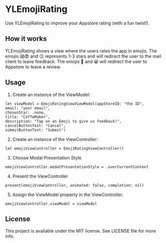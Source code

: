 # YLEmojiRating

Use YLEmojiRating to improve your Appstore rating (with a fun twist!). 

## How it works
YLEmojiRating shows a view where the users rates the app in emojis. The emojis 😱😨 and 😐 represents 1-3 stars and will redirect the user to the mail client to leave feedback. The emojis 🙂 and 😀 will redirect the user to Appstore to leave a review.

## Usage
1. Create an instance of the ViewModel:

```
let viewModel = EmojiRatingViewViewModel(appStoreID: "the ID",
email: "your email",
chosenStar: .none,
title: "CoffeMaker",
description: "Tap on an Emoji to give us feedback!",
cancelButtonText: "Cancel",
submitButtonText: "Submit")
```

2. Create an instance of the ViewController:

```
let emojiViewController = EmojiRatingViewController()
```

3. Choose  Modal Presentation Style

```
emojiViewController.modalPresentationStyle = .overCurrentContext
```

4. Present the ViewController

```
present(emojiViewController, animated: false, completion: nil)
```

5. Assign the ViewModel property in the ViewController:

```
emojiViewController.viewModel = viewModel
```

## License 
This project is available under the MIT license. See LICENSE file for more info.







